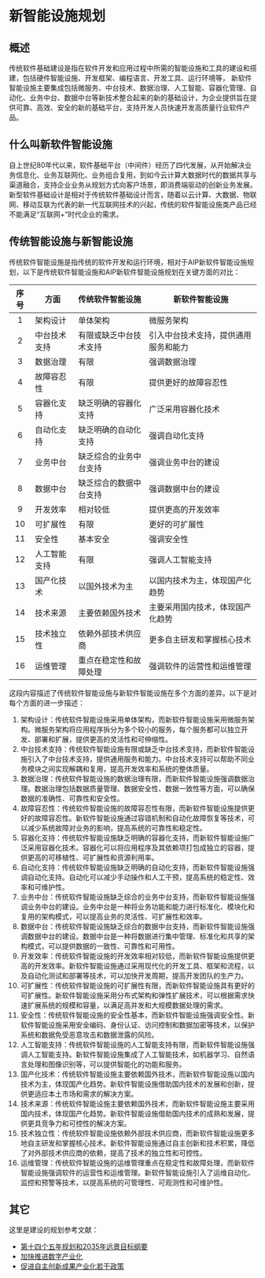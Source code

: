 # 新智能设施规划

## 概述

传统软件基础建设是指在软件开发和应用过程中所需的智能设施和工具的建设和搭建，包括硬件智能设施、开发框架、编程语言、开发工具、运行环境等，
新软件智能设施主要集成包括微服务、中台技术、数据治理、人工智能、容器化管理、自动化、业务中台、数据中台等新技术整合起来的新的基础设计，为企业提供旨在提供可靠、高效、安全的新的基础平台，支持开发人员快速开发高质量行业软件产品。

## 什么叫新软件智能设施

自上世纪80年代以来，软件基础平台（中间件）经历了四代发展，从开始解决业务信息化、业务互联网化、业务组合复用，到如今云计算大数据时代的数据共享与渠道融合，支持企业业务从规划方式向客户场景，即消费端驱动的创新业务发展。
新型软件基础设计是相对于传统软件基础设计而言，随着以云计算、大数据、物联网、移动互联为代表的新一代互联网技术的兴起，传统的软件智能设施类产品已经不能满足“互联网+”时代企业的需求。

## 传统智能设施与新智能设施

传统软件智能设施是指传统的软件开发和运行环境，相对于AIP新软件智能设施规划，以下是传统软件智能设施和AIP新软件智能设施规划在关键方面的对比：

| 序号 | 方面         | 传统软件智能设施       | 新软件智能设施                       |
|:----:|--------------|------------------------|--------------------------------------|
| 1    | 架构设计     | 单体架构               | 微服务架构                           |
| 2    | 中台技术支持 | 有限或缺乏中台技术支持 | 引入中台技术支持，提供通用服务和能力 |
| 3    | 数据治理     | 有限                   | 强调数据治理                         |
| 4    | 故障容忍性   | 有限                   | 提供更好的故障容忍性                 |
| 5    | 容器化支持   | 缺乏明确的容器化支持   | 广泛采用容器化技术                   |
| 6    | 自动化支持   | 缺乏明确的自动化支持   | 强调自动化支持                       |
| 7    | 业务中台     | 缺乏综合的业务中台支持 | 强调业务中台的建设                   |
| 8    | 数据中台     | 缺乏综合的数据中台支持 | 强调数据中台的建设                   |
| 9    | 开发效率     | 相对较低               | 提供更高的开发效率                   |
| 10   | 可扩展性     | 有限                   | 更好的可扩展性                       |
| 11   | 安全性       | 基本安全               | 强调安全性                           |
| 12   | 人工智能支持 | 有限                   | 强调人工智能支持                     |
| 13   | 国产化技术   | 以国外技术为主         | 以国内技术为主，体现国产化趋势       |
| 14   | 技术来源     | 主要依赖国外技术       | 主要采用国内技术，体现国产化趋势     |
| 15   | 技术独立性   | 依赖外部技术供应商     | 更多自主研发和掌握核心技术           |
| 16   | 运维管理     | 重点在稳定性和故障处理 | 强调软件的运营性和运维管理           |

这段内容描述了传统软件智能设施与新软件智能设施在多个方面的差异。以下是对每个方面的进一步描述：

1. 架构设计：传统软件智能设施采用单体架构，而新软件智能设施采用微服务架构。微服务架构将应用程序拆分为多个较小的服务，每个服务都可以独立开发、部署和扩展，提供更高的灵活性和可伸缩性。
2. 中台技术支持：传统软件智能设施有限或缺乏中台技术支持，而新软件智能设施引入了中台技术支持，提供通用服务和能力。中台技术支持可以帮助不同业务模块之间实现解耦和复用，提高开发效率和系统的整体质量。
3. 数据治理：传统软件智能设施的数据治理有限，而新软件智能设施强调数据治理。数据治理包括数据质量管理、数据安全性、数据一致性等方面，可以确保数据的准确性、可靠性和安全性。
4. 故障容忍性：传统软件智能设施的故障容忍性有限，而新软件智能设施提供更好的故障容忍性。新软件智能设施通过容错机制和自动化故障恢复等技术，可以减少系统故障对业务的影响，提高系统的可靠性和稳定性。
5. 容器化支持：传统软件智能设施缺乏明确的容器化支持，而新软件智能设施广泛采用容器化技术。容器化可以将应用程序及其依赖项打包成独立的容器，提供更高的可移植性、可扩展性和资源利用率。
6. 自动化支持：传统软件智能设施缺乏明确的自动化支持，而新软件智能设施强调自动化支持。自动化可以减少手动操作和人工干预，提高系统的稳定性、效率和可维护性。
7. 业务中台：传统软件智能设施缺乏综合的业务中台支持，而新软件智能设施强调业务中台的建设。业务中台是一种将业务功能和能力进行标准化、模块化和复用的架构模式，可以提高业务的灵活性、可扩展性和效率。
8. 数据中台：传统软件智能设施缺乏综合的数据中台支持，而新软件智能设施强调数据中台的建设。数据中台是一种将数据进行集中管理、标准化和共享的架构模式，可以提供数据的一致性、可靠性和可用性。
9. 开发效率：传统软件智能设施的开发效率相对较低，而新软件智能设施提供更高的开发效率。新软件智能设施通过采用现代化的开发工具、框架和流程，以及自动化测试和部署等技术，可以加快开发周期，提高开发团队的生产力。
10. 可扩展性：传统软件智能设施的可扩展性有限，而新软件智能设施具有更好的可扩展性。新软件智能设施采用分布式架构和弹性扩展技术，可以根据需求快速扩展系统的规模和容量，以满足高并发和大规模数据处理的需求。
11. 安全性：传统软件智能设施的安全性基本，而新软件智能设施强调安全性。新软件智能设施采用安全编码、身份认证、访问控制和数据加密等技术，以保护系统和数据免受恶意攻击和数据泄露的风险。
12. 人工智能支持：传统软件智能设施的人工智能支持有限，而新软件智能设施强调人工智能支持。新软件智能设施集成了人工智能技术，如机器学习、自然语言处理和图像识别等，可以提供智能化的功能和服务。
13. 国产化技术：传统软件智能设施主要依赖国外技术，而新软件智能设施以国内技术为主，体现国产化趋势。新软件智能设施借助国内技术的发展和创新，提供更适应本土市场和需求的解决方案。
14. 技术来源：传统软件智能设施主要依赖国外技术，而新软件智能设施主要采用国内技术，体现国产化趋势。新软件智能设施借助国内技术的成熟和发展，提供更具竞争力和可控性的解决方案。
15. 技术独立性：传统软件智能设施依赖外部技术供应商，而新软件智能设施更多地自主研发和掌握核心技术。新软件智能设施通过自主创新和技术积累，降低了对外部技术供应商的依赖，提高了技术的独立性和可控性。
16. 运维管理：传统软件智能设施的运维管理重点在稳定性和故障处理，而新软件智能设施强调软件的运营性和运维管理。新软件智能设施引入了运维自动化、监控和预警等技术，以提高系统的可管理性、可观测性和可维护性。

## 其它

这里是建设的规划参考文献：

- [第十四个五年规划和2035年远景目标纲要](https://www.gov.cn/xinwen/2021-03/13/content_5592681.htm?pc&wd=&eqid=97d41963000001f90000000664586316)
- [加快推进数字产业化](https://baijiahao.baidu.com/s?id=1770471169089972395&wfr=spider&for=pc)
- [促进自主创新成果产业化若干政策](https://www.ndrc.gov.cn/xxgk/jd/jd/200902/t20090227_1183079.html)
